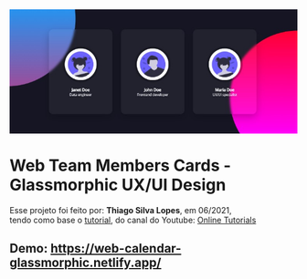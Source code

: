 <!---->
<div align="center">
<img src="./ReadMeFiles/app.jpg" align="center">
</div>

# Web Team Members Cards - Glassmorphic UX/UI Design

<p>Esse projeto foi feito por: <strong>Thiago Silva Lopes</strong>, em 06/2021,</br>
tendo como base o <a href="https://www.youtube.com/watch?v=Q22Tli-D4mw">tutorial,</a> do canal do Youtube: 
<a href=https://www.youtube.com/channel/UCbwXnUipZsLfUckBPsC7Jog>Online Tutorials</a>

## Demo: https://web-calendar-glassmorphic.netlify.app/
